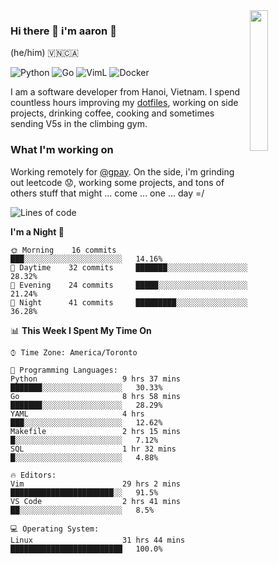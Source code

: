 <img src="https://media.giphy.com/media/l1J9LMNeWISnddECA/giphy.gif" align="right" width="24%" />

### Hi there 👋 i'm aaron :wolf:
(he/him) 🇻🇳🇨🇦

<p align="left">
    <img alt="Python" src="https://img.shields.io/badge/-Python-blue?style=flat-square&logo=python&logoColor=white" />
    <img alt="Go" src="https://img.shields.io/badge/-Golang-46a2f1?style=flat-square&logo=go&logoColor=white" />
    <img alt="VimL" src="https://img.shields.io/badge/-VimL-66d124?style=flat-square&logo=vim&logoColor=white" />
    <img alt="Docker" src="https://img.shields.io/badge/-Docker-1bd7de?style=flat-square&logo=docker&logoColor=white" />
</p>

I am a software developer from Hanoi, Vietnam. I spend countless hours improving my [dotfiles](https://github.com/aarnphm/dotfiles), working on side projects, drinking coffee, cooking and sometimes sending V5s in the climbing gym.

### What I'm working on
Working remotely for [@gpay](http://gpay.vn/en/home_en/). On the side, i'm grinding out leetcode :worried:, working some projects, and tons of others stuff that might ... come ... one ... day =/



<!--START_SECTION:waka-->
![Lines of code](https://img.shields.io/badge/From%20Hello%20World%20I%27ve%20Written-8.0%20million%20lines%20of%20code-blue)

**I'm a Night 🦉** 

```text
🌞 Morning    16 commits     ███░░░░░░░░░░░░░░░░░░░░░░   14.16% 
🌆 Daytime    32 commits     ███████░░░░░░░░░░░░░░░░░░   28.32% 
🌃 Evening    24 commits     █████░░░░░░░░░░░░░░░░░░░░   21.24% 
🌙 Night      41 commits     █████████░░░░░░░░░░░░░░░░   36.28%

```


📊 **This Week I Spent My Time On** 

```text
⌚︎ Time Zone: America/Toronto

💬 Programming Languages: 
Python                   9 hrs 37 mins       ███████░░░░░░░░░░░░░░░░░░   30.33% 
Go                       8 hrs 58 mins       ███████░░░░░░░░░░░░░░░░░░   28.29% 
YAML                     4 hrs               ███░░░░░░░░░░░░░░░░░░░░░░   12.62% 
Makefile                 2 hrs 15 mins       █░░░░░░░░░░░░░░░░░░░░░░░░   7.12% 
SQL                      1 hr 32 mins        █░░░░░░░░░░░░░░░░░░░░░░░░   4.88%

🔥 Editors: 
Vim                      29 hrs 2 mins       ███████████████████████░░   91.5% 
VS Code                  2 hrs 41 mins       ██░░░░░░░░░░░░░░░░░░░░░░░   8.5%

💻 Operating System: 
Linux                    31 hrs 44 mins      █████████████████████████   100.0%

```


<!--END_SECTION:waka-->

<!--
**aarnphm/aarnphm** is a ✨ _special_ ✨ repository because its `README.md` (this file) appears on your GitHub profile.

Here are some ideas to get you started:

- 🔭 I’m currently working on ...
- 🌱 I’m currently learning ...
- 👯 I’m looking to collaborate on ...
- 🤔 I’m looking for help with ...
- 💬 Ask me about ...
- 📫 How to reach me: ...
- 😄 Pronouns: ...
- ⚡ Fun fact: ...
-->
